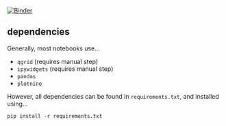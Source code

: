 [![Binder](https://mybinder.org/badge_logo.svg)](https://mybinder.org/v2/gh/machow/tidytuesday-py/master)

dependencies
------------

Generally, most notebooks use...

* `qgrid` (requires manual step)
* `ipywidgets` (requires manual step)
* `pandas`
* `plotnine`

However, all dependencies can be found in `requirements.txt`, and installed using...

```
pip install -r requirements.txt
```
